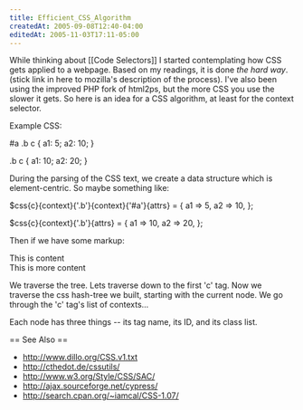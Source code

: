 ```yaml
---
title: Efficient_CSS_Algorithm
createdAt: 2005-09-08T12:40-04:00
editedAt: 2005-11-03T17:11-05:00
---
```


While thinking about [[Code Selectors]] I started contemplating how CSS gets applied to a webpage. Based on my readings, it is done <i>the hard way</i>. (stick link in here to mozilla's description of the process). I've also been using the improved PHP fork of html2ps, but the more CSS you use the slower it gets. So here is an idea for a CSS algorithm, at least for the context selector.

Example CSS:

  #a .b c {
    a1: 5;
    a2: 10;
  }

  .b c {
    a1: 10;
    a2: 20;
  }

During the parsing of the CSS text, we create a data structure which is element-centric. So maybe something like:

  $css{c}{context}{'.b'}{context}{'#a'}{attrs} = {
    a1 => 5,
    a2 => 10,
  };

  $css{c}{context}{'.b'}{attrs} = {
    a1 => 10,
    a2 => 20,
  };

Then if we have some markup:

  <div id="a">
    <div class="b">
      <c>This is content</c>
    </div>
  </div>
  <div class="b">
    <c>This is more content</c>
  </div>

We traverse the tree. Lets traverse down to the first 'c' tag. Now we traverse the css hash-tree we built, starting with the current node. We go through the 'c' tag's list of contexts...

Each node has three things -- its tag name, its ID, and its class list.

== See Also ==
* http://www.dillo.org/CSS.v1.txt
* http://cthedot.de/cssutils/
* http://www.w3.org/Style/CSS/SAC/
* http://ajax.sourceforge.net/cypress/
* http://search.cpan.org/~iamcal/CSS-1.07/


